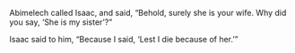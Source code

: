 Abimelech called Isaac, and said, “Behold, surely she is your wife. Why did you say, ‘She is my sister’?”

Isaac said to him, “Because I said, ‘Lest I die because of her.’”